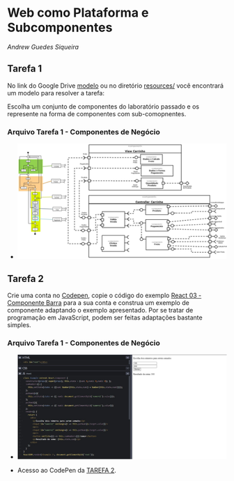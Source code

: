 # Web como Plataforma e Subcomponentes
*Andrew Guedes Siqueira*

## Tarefa 1

No link do Google Drive [modelo](https://docs.google.com/presentation/d/1M3eM98yVZDYqfIaVog8pRs8b7ckVjEwDBPQ-lJ_V18U/edit?usp=sharing) ou no diretório [resources/](resources/) você encontrará um modelo para resolver a tarefa:

Escolha um conjunto de componentes do laboratório passado e os represente na forma de componentes com sub-comopnentes.

### Arquivo Tarefa 1 - Componentes de Negócio
- ![Tarefa 1 Componentes de Negócio](images/tarefa1.jpg)

## Tarefa 2

Crie uma conta no [Codepen](https://codepen.io/), copie o código do exemplo [React 03 - Componente Barra](https://codepen.io/santanche/pen/KKzmbwR) para a sua conta e construa um exemplo de componente adaptando o exemplo apresentado. Por se tratar de programação em JavaScript, podem ser feitas adaptações bastante simples.

### Arquivo Tarefa 1 - Componentes de Negócio
- ![Tarefa 2 Componentes de Negócio](images/tarefa2.jpg)


- Acesso ao CodePen da [TAREFA 2](https://codepen.io/andrewguedes/pen/gOrXWoR).
